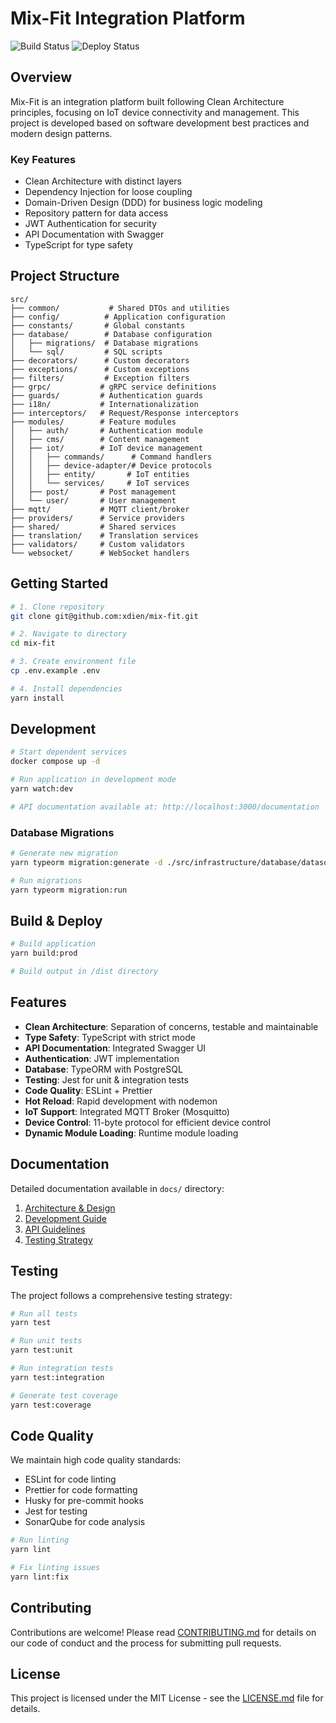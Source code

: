 # Mix-Fit Integration Platform

![Build Status](https://github.com/xdien/mix-fit/actions/workflows/pr-check.yaml/badge.svg)
![Deploy Status](https://github.com/xdien/mix-fit/actions/workflows/deploy.yml/badge.svg)

## Overview

Mix-Fit is an integration platform built following Clean Architecture principles, focusing on IoT device connectivity and management. This project is developed based on software development best practices and modern design patterns.

### Key Features

- Clean Architecture with distinct layers
- Dependency Injection for loose coupling
- Domain-Driven Design (DDD) for business logic modeling
- Repository pattern for data access
- JWT Authentication for security
- API Documentation with Swagger
- TypeScript for type safety

## Project Structure

```
src/
├── common/           # Shared DTOs and utilities
├── config/          # Application configuration
├── constants/       # Global constants
├── database/        # Database configuration
│   ├── migrations/  # Database migrations
│   └── sql/         # SQL scripts
├── decorators/      # Custom decorators
├── exceptions/      # Custom exceptions
├── filters/         # Exception filters
├── grpc/           # gRPC service definitions
├── guards/         # Authentication guards
├── i18n/           # Internationalization
├── interceptors/   # Request/Response interceptors
├── modules/        # Feature modules
│   ├── auth/       # Authentication module
│   ├── cms/        # Content management
│   ├── iot/        # IoT device management
│   │   ├── commands/      # Command handlers
│   │   ├── device-adapter/# Device protocols
│   │   ├── entity/       # IoT entities
│   │   └── services/     # IoT services
│   ├── post/       # Post management
│   └── user/       # User management
├── mqtt/           # MQTT client/broker
├── providers/      # Service providers
├── shared/         # Shared services
├── translation/    # Translation services
├── validators/     # Custom validators
└── websocket/      # WebSocket handlers
```

## Getting Started

```bash
# 1. Clone repository
git clone git@github.com:xdien/mix-fit.git

# 2. Navigate to directory
cd mix-fit

# 3. Create environment file
cp .env.example .env

# 4. Install dependencies
yarn install
```

## Development

```bash
# Start dependent services
docker compose up -d

# Run application in development mode
yarn watch:dev

# API documentation available at: http://localhost:3000/documentation
```

### Database Migrations

```bash
# Generate new migration
yarn typeorm migration:generate -d ./src/infrastructure/database/datasource.ts migration-name

# Run migrations
yarn typeorm migration:run
```

## Build & Deploy

```bash
# Build application
yarn build:prod

# Build output in /dist directory
```

## Features

- **Clean Architecture**: Separation of concerns, testable and maintainable
- **Type Safety**: TypeScript with strict mode
- **API Documentation**: Integrated Swagger UI
- **Authentication**: JWT implementation
- **Database**: TypeORM with PostgreSQL
- **Testing**: Jest for unit & integration tests
- **Code Quality**: ESLint + Prettier
- **Hot Reload**: Rapid development with nodemon
- **IoT Support**: Integrated MQTT Broker (Mosquitto)
- **Device Control**: 11-byte protocol for efficient device control
- **Dynamic Module Loading**: Runtime module loading

## Documentation

Detailed documentation available in `docs/` directory:

1. [Architecture & Design](docs/architecture.md)
2. [Development Guide](docs/development.md)
3. [API Guidelines](docs/api-guidelines.md)
4. [Testing Strategy](docs/testing.md)

## Testing

The project follows a comprehensive testing strategy:

```bash
# Run all tests
yarn test

# Run unit tests
yarn test:unit

# Run integration tests
yarn test:integration

# Generate test coverage
yarn test:coverage
```

## Code Quality

We maintain high code quality standards:

- ESLint for code linting
- Prettier for code formatting
- Husky for pre-commit hooks
- Jest for testing
- SonarQube for code analysis

```bash
# Run linting
yarn lint

# Fix linting issues
yarn lint:fix

```

## Contributing

Contributions are welcome! Please read [CONTRIBUTING.md](CONTRIBUTING.md) for details on our code of conduct and the process for submitting pull requests.

## License

This project is licensed under the MIT License - see the [LICENSE.md](LICENSE.md) file for details.
